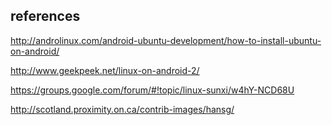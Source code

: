 references
----------

http://androlinux.com/android-ubuntu-development/how-to-install-ubuntu-on-android/

http://www.geekpeek.net/linux-on-android-2/

https://groups.google.com/forum/#!topic/linux-sunxi/w4hY-NCD68U

http://scotland.proximity.on.ca/contrib-images/hansg/
